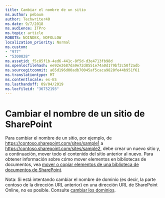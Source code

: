 ```yaml
---
title: Cambiar el nombre de un sitio
ms.author: pebaum
author: Techwriter40
ms.date: 9/7/2018
ms.audience: ITPro
ms.topic: article
ROBOTS: NOINDEX, NOFOLLOW
localization_priority: Normal
ms.custom:
- "977"
- "5300028"
ms.assetid: f5c85f1b-4ed6-441c-8f5d-d3e4713fb98d
ms.openlocfilehash: ee92e2687da9e72d8551e74a0d179bf2c50f2adb
ms.sourcegitcommit: a65d196d00adb70045af5caca9828fe44b951f61
ms.translationtype: MT
ms.contentlocale: es-ES
ms.lasthandoff: 09/04/2019
ms.locfileid: "36752193"
---
```

# <a name="rename-a-sharepoint-site"></a>Cambiar el nombre de un sitio de SharePoint

Para cambiar el nombre de un sitio, por ejemplo, de https://contoso.sharepoint.com/sites/sample1 a https://contoso.sharepoint.com/sites/sample2, debe crear un nuevo sitio y, a continuación, mover todo el contenido del sitio anterior al nuevo. Para obtener información sobre cómo mover elementos en bibliotecas de documentos, vea [mover o copiar elementos de una biblioteca de documentos de SharePoint](https://go.microsoft.com/fwlink/?Linkid=2018691).
  
Nota: Si está intentando cambiar el nombre de dominio (es decir, la parte contoso de la dirección URL anterior) en una dirección URL de SharePoint Online, no es posible. Consulte [cambiar los dominios](https://go.microsoft.com/fwlink/?Linkid=2018696).
  